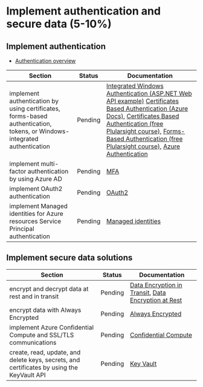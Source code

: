 # Implement authentication and secure data (5-10%)

## Implement authentication

- [Authentication overview](https://docs.microsoft.com/en-us/azure/security/develop/threat-modeling-tool-authentication)

| Section | Status | Documentation
| --- | --- | --- |
| implement authentication by using certificates, forms-based authentication, tokens, or Windows-integrated authentication | Pending | [Integrated Windows Authentication (ASP.NET Web API example)](https://docs.microsoft.com/en-us/aspnet/web-api/overview/security/integrated-windows-authentication,) [Certificates Based Authentication (Azure Docs)](https://docs.microsoft.com/en-us/azure/active-directory/authentication/active-directory-certificate-based-authentication-get-started), [Certificates Based Authentication (free Plularsight course)](https://app.pluralsight.com/player?course=microsoft-azure-authentication-scenarios-developers&author=sahil-malik&name=c89272de-77ad-4038-931d-df5c87c02401&clip=0&mode=live), [Forms-Based Authentication (free Plularsight course)](https://app.pluralsight.com/course-player?course=microsoft-azure-authentication-scenarios-developers&author=sahil-malik&name=1588d422-3e09-4635-96cc-353b5e6bca48&clip=0&mode=live), [Azure Authentication](https://docs.microsoft.com/en-us/azure/active-directory/develop/authentication-scenarios) |
| implement multi-factor authentication by using Azure AD | Pending | [MFA](https://docs.microsoft.com/en-us/azure/active-directory/authentication/howto-mfa-getstarted) |
| implement OAuth2 authentication | Pending | [OAuth2](https://docs.microsoft.com/en-us/azure/active-directory/develop/active-directory-v2-protocols) |
| implement Managed identities for Azure resources Service Principal authentication | Pending | [Managed identities](https://docs.microsoft.com/en-us/azure/active-directory/managed-identities-azure-resources/overview) |

## Implement secure data solutions

| Section | Status | Documentation
| --- | --- | --- |
| encrypt and decrypt data at rest and in transit | Pending | [Data Encryption in Transit](https://docs.microsoft.com/en-us/azure/security/fundamentals/data-encryption-best-practices#protect-data-in-transit), [Data Encryption at Rest](https://docs.microsoft.com/en-us/azure/security/fundamentals/encryption-atrest) |
| encrypt data with Always Encrypted | Pending | [Always Encrypted](https://docs.microsoft.com/en-us/sql/relational-databases/security/encryption/always-encrypted-database-engine?view=sqlallproducts-allversions) |
| implement Azure Confidential Compute and SSL/TLS communications | Pending | [Confidential Compute](https://azure.microsoft.com/en-us/solutions/confidential-compute/) |
| create, read, update, and delete keys, secrets, and certificates by using the KeyVault API | Pending | [Key Vault](https://docs.microsoft.com/en-us/azure/key-vault/key-vault-overview) |
